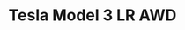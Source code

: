 ---
title: Tesla Model 3 LR AWD
car_manufacturer: Tesla
car_name: Model 3
car_name_subtext: LR AWD
car_release_year: 2017
car_added_to_tbdp: 2018
car_last_change_date:
battery_size_available_kwh: 75 
battery_size_rated_kwh: 75
battery_size_vsource: https://www.youtube.com/watch?v=KJpz5imqW5U
weight_total: 
weight_front_axle: 
weight_rear_axle: 
weight_vsource: 
winter_consumption_90kmh_wh-km: 
winter_consumption_90kmh_wh-mi: 
winter_consumption_120kmh_wh-km: 
winter_consumption_120kmh_wh-mi: 
winter_consumption_vsource: 
summer_consumption_90kmh_wh-km: 133
summer_consumption_90kmh_wh-mi: 214
summer_consumption_120kmh_wh-km: 
summer_consumption_120kmh_wh-mi: 
summer_consumption_vsource: https://www.youtube.com/watch?v=KJpz5imqW5U
winter_range_90kmh_km: 
winter_range_120kmh_km: 
winter_range_vsource: 
summer_range_90kmh_km: 560
summer_range_120kmh_km: 
summer_range_vsource: https://www.youtube.com/watch?v=KJpz5imqW5U
bananaboxes_trunk: 6
bananaboxes_folded_seats: 17
bananaboxes_vsource: https://www.youtube.com/watch?v=2OM1UsEAPe4
car_general_review_vsource:
car_noise_80_kmh_db: 
car_noise_100_kmh_db: 
car_noise_120_kmh_db: 
car_noise_vsource: 
---